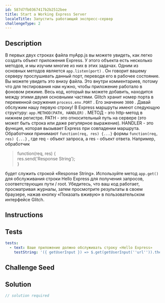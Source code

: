 ```yaml
---
id: 587d7fb0367417b2b2512bee
title: Start a Working Express Server
localeTitle: Запустить работающий экспресс-сервер
challengeType: 2
---
```


## Description
<section id='description'>
В первых двух строках файла myApp.js вы можете увидеть, как легко создать объект приложения Express. У этого объекта есть несколько методов, и мы изучим многие из них в этих задачах. Одним из основных методов является <code>app.listen(port)</code> . Он говорит вашему серверу прослушивать данный порт, переводя его в рабочее состояние. Вы можете увидеть это внизу файла. Это внутри комментариев, потому что для тестирования нам нужно, чтобы приложение работало в фоновом режиме. Весь код, который вы можете добавить, находится между этими двумя основными частями. Glitch хранит номер порта в переменной окружения <code>process.env.PORT</code> . Его значение <code>3000</code> .
Давай обслужим нашу первую строку! В Express маршруты имеют следующую структуру: <code>app.METHOD(PATH, HANDLER)</code> . МЕТОД - это http-метод в нижнем регистре. PATH - это относительный путь на сервере (это может быть строка или даже регулярное выражение). HANDLER - это функция, которая вызывает Express при совпадении маршрута.
Обработчики принимают <code>function(req, res) {...}</code> формы <code>function(req, res) {...}</code> , где req - объект запроса, а res - объект ответа. Например, обработчик
<blockquote>function(req, res) {<br> res.send('Response String');<br>}</blockquote>
будет служить строкой «Response String».
Используйте метод <code>app.get()</code> для обслуживания строки Hello Express для получения запросов, соответствующих пути / root. Убедитесь, что ваш код работает, просматривая журналы, затем просмотрите результаты в своем браузере, нажав кнопку «Показать вживую» в пользовательском интерфейсе Glitch.
</section>

## Instructions
<section id='instructions'>

</section>

## Tests
<section id='tests'>

```yml
tests:
  - text: Ваше приложение должно обслуживать строку «Hello Express»
    testString: '({ getUserInput }) => $.get(getUserInput(''url'')).then(data => { assert.equal(data, ''Hello Express'', ''Your app does not serve the text "Hello Express"''); }, xhr => { throw new Error(xhr.responseText); })'

```

</section>

## Challenge Seed
<section id='challengeSeed'>

</section>

## Solution
<section id='solution'>

```js
// solution required
```
</section>
